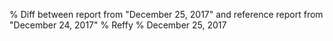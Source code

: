 % Diff between report from "December 25, 2017" and reference report from "December 24, 2017"
% Reffy
% December 25, 2017

